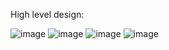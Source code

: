 High level design:

![image](https://user-images.githubusercontent.com/88469315/128450141-8f7d4bb9-5056-4605-bd00-5088a1ed6d7b.png)
![image](https://user-images.githubusercontent.com/88469315/128450291-082f1775-9d57-4650-85d6-06df723f24e9.png)
![image](https://user-images.githubusercontent.com/88469315/128450654-949ddd08-85b2-403d-93de-7e19bdcad9f9.png)
![image](https://user-images.githubusercontent.com/88469315/128450739-81e69dca-5824-4750-b387-12824e7a1602.png)
